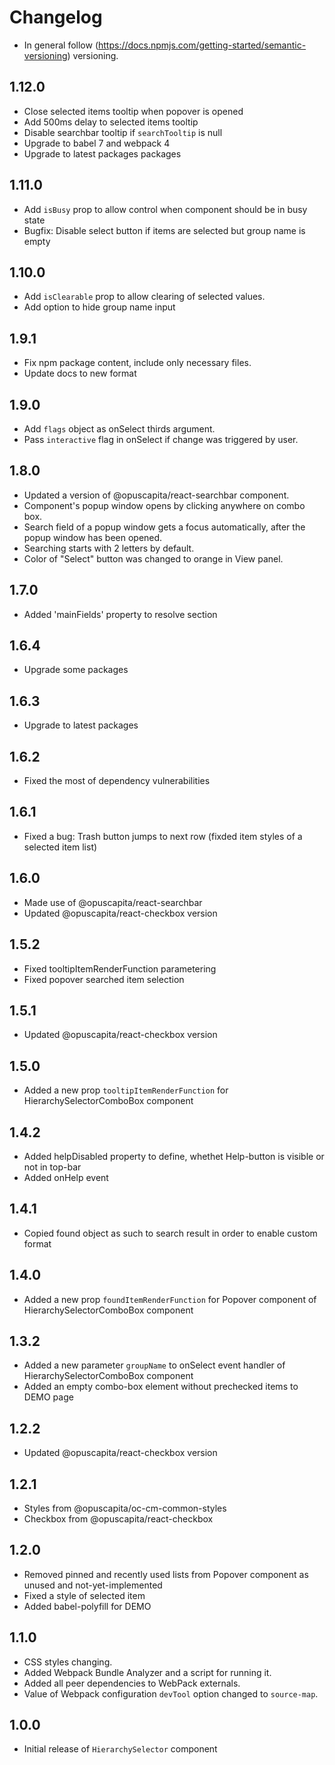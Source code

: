 # Changelog

* In general follow (https://docs.npmjs.com/getting-started/semantic-versioning) versioning.

## <next>

## 1.12.0
* Close selected items tooltip when popover is opened
* Add 500ms delay to selected items tooltip
* Disable searchbar tooltip if `searchTooltip` is null
* Upgrade to babel 7 and webpack 4
* Upgrade to latest packages packages

## 1.11.0
* Add `isBusy` prop to allow control when component should be in busy state
* Bugfix: Disable select button if items are selected but group name is empty

## 1.10.0
* Add `isClearable` prop to allow clearing of selected values.
* Add option to hide group name input

## 1.9.1
* Fix npm package content, include only necessary files.
* Update docs to new format

## 1.9.0
* Add `flags` object as onSelect thirds argument.
* Pass `interactive` flag in onSelect if change was triggered by user.

## 1.8.0
* Updated a version of @opuscapita/react-searchbar component.
* Component's popup window opens by clicking anywhere on combo box.
* Search field of a popup window gets a focus automatically, after the popup window has been opened.
* Searching starts with 2 letters by default.
* Color of "Select" button was changed to orange in View panel.

## 1.7.0
* Added 'mainFields' property to resolve section

## 1.6.4
* Upgrade some packages

## 1.6.3
* Upgrade to latest packages

## 1.6.2
* Fixed the most of dependency vulnerabilities

## 1.6.1
* Fixed a bug: Trash button jumps to next row (fixded item styles of a selected item list) 

## 1.6.0

* Made use of @opuscapita/react-searchbar
* Updated @opuscapita/react-checkbox version

## 1.5.2

* Fixed tooltipItemRenderFunction parametering
* Fixed popover searched item selection

## 1.5.1

* Updated @opuscapita/react-checkbox version

## 1.5.0

* Added a new prop `tooltipItemRenderFunction` for HierarchySelectorComboBox component 

## 1.4.2
* Added helpDisabled property to define, whethet Help-button is visible or not in top-bar
* Added onHelp event

## 1.4.1

* Copied found object as such to search result in order to enable custom format

## 1.4.0

* Added a new prop `foundItemRenderFunction` for Popover component of HierarchySelectorComboBox component

## 1.3.2

* Added a new parameter `groupName` to onSelect event handler of HierarchySelectorComboBox component
* Added an empty combo-box element without prechecked items to DEMO page

## 1.2.2

* Updated @opuscapita/react-checkbox version

## 1.2.1

* Styles from @opuscapita/oc-cm-common-styles
* Checkbox from @opuscapita/react-checkbox

## 1.2.0

* Removed pinned and recently used lists from Popover component as unused and not-yet-implemented
* Fixed a style of selected item
* Added babel-polyfill for DEMO

## 1.1.0

* CSS styles changing.
* Added Webpack Bundle Analyzer and a script for running it.
* Added all peer dependencies to WebPack externals.
* Value of Webpack configuration `devTool` option changed to `source-map`.

## 1.0.0

* Initial release of `HierarchySelector` component

